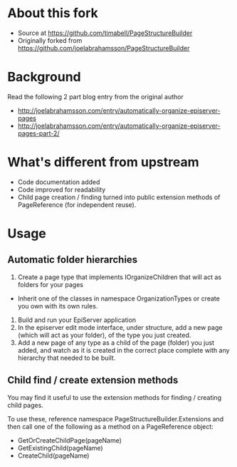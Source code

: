 # About this fork

* Source at https://github.com/timabell/PageStructureBuilder
* Originally forked from https://github.com/joelabrahamsson/PageStructureBuilder

# Background

Read the following 2 part blog entry from the original author

* http://joelabrahamsson.com/entry/automatically-organize-episerver-pages
* http://joelabrahamsson.com/entry/automatically-organize-episerver-pages-part-2/

# What's different from upstream

* Code documentation added
* Code improved for readability
* Child page creation / finding turned into public extension methods of PageReference (for independent reuse).

# Usage

## Automatic folder hierarchies

1. Create a page type that implements IOrganizeChildren that will act as folders for your pages
 * Inherit one of the classes in namespace OrganizationTypes or create you own with its own rules.
1. Build and run your EpiServer application
1. In the episerver edit mode interface, under structure, add a new page (which will act as your folder),
   of the type you just created.
1. Add a new page of any type as a child of the page (folder) you just added, and watch as it is created in
   the correct place complete with any hierarchy that needed to be built.

## Child find / create extension methods

You may find it useful to use the extension methods for finding / creating child pages.

To use these, reference namespace PageStructureBuilder.Extensions and then call one of the following as
a method on a PageReference object:

* GetOrCreateChildPage(pageName)
* GetExistingChild(pageName)
* CreateChild(pageName)
